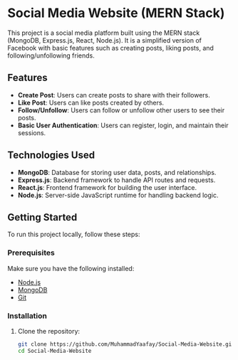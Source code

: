 # Social Media Website (MERN Stack)

This project is a social media platform built using the MERN stack (MongoDB, Express.js, React, Node.js). It is a simplified version of Facebook with basic features such as creating posts, liking posts, and following/unfollowing friends.

## Features

- **Create Post**: Users can create posts to share with their followers.
- **Like Post**: Users can like posts created by others.
- **Follow/Unfollow**: Users can follow or unfollow other users to see their posts.
- **Basic User Authentication**: Users can register, login, and maintain their sessions.

## Technologies Used

- **MongoDB**: Database for storing user data, posts, and relationships.
- **Express.js**: Backend framework to handle API routes and requests.
- **React.js**: Frontend framework for building the user interface.
- **Node.js**: Server-side JavaScript runtime for handling backend logic.

## Getting Started

To run this project locally, follow these steps:

### Prerequisites

Make sure you have the following installed:

- [Node.js](https://nodejs.org/)
- [MongoDB](https://www.mongodb.com/)
- [Git](https://git-scm.com/)

### Installation

1. Clone the repository:

   ```bash
   git clone https://github.com/MuhammadYaafay/Social-Media-Website.git
   cd Social-Media-Website
